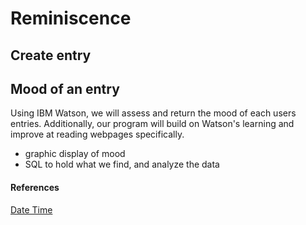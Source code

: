 # Reminiscence


## Create entry

## Mood of an entry
  
 Using IBM Watson, we will assess and return the mood of each users entries. Additionally, our program will build on Watson's learning and improve at reading webpages specifically. 

  - graphic display of mood 
  - SQL to hold what we find, and analyze the data 

#### References
[Date Time](http://tutorials.jenkov.com/java-internationalization/simpledateformat.html)
